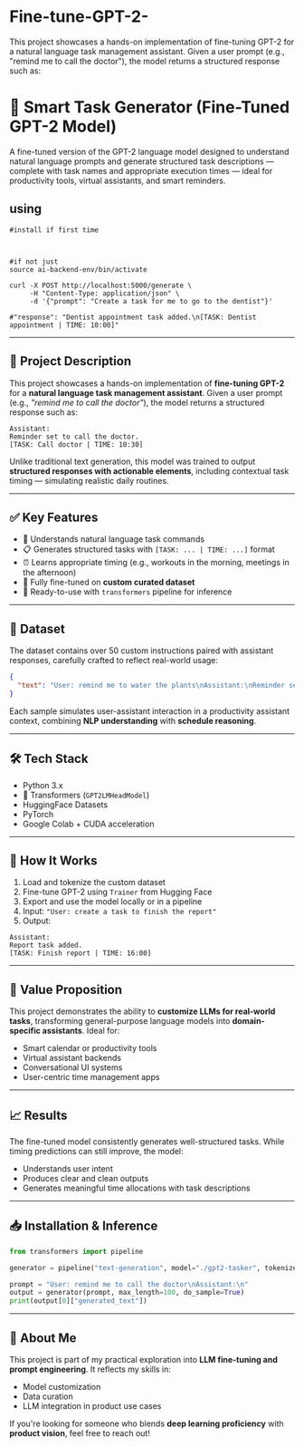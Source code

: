 # Fine-tune-GPT-2-
This project showcases a hands-on implementation of fine-tuning GPT-2 for a natural language task management assistant. Given a user prompt (e.g., "remind me to call the doctor"), the model returns a structured response such as:


# 🧠 Smart Task Generator (Fine-Tuned GPT-2 Model)

A fine-tuned version of the GPT-2 language model designed to understand natural language prompts and generate structured task descriptions — complete with task names and appropriate execution times — ideal for productivity tools, virtual assistants, and smart reminders.




## using
```
#install if first time



#if not just 
source ai-backend-env/bin/activate

curl -X POST http://localhost:5000/generate \
     -H "Content-Type: application/json" \
     -d '{"prompt": "Create a task for me to go to the dentist"}'

#"response": "Dentist appointment task added.\n[TASK: Dentist appointment | TIME: 10:00]"
```



---

## 📌 Project Description

This project showcases a hands-on implementation of **fine-tuning GPT-2** for a **natural language task management assistant**. Given a user prompt (e.g., *"remind me to call the doctor"*), the model returns a structured response such as:

```
Assistant:
Reminder set to call the doctor.
[TASK: Call doctor | TIME: 10:30]
```

Unlike traditional text generation, this model was trained to output **structured responses with actionable elements**, including contextual task timing — simulating realistic daily routines.

---

## ✅ Key Features

* 💬 Understands natural language task commands
* 📋 Generates structured tasks with `[TASK: ... | TIME: ...]` format
* ⏰ Learns appropriate timing (e.g., workouts in the morning, meetings in the afternoon)
* 🤖 Fully fine-tuned on **custom curated dataset**
* 🧪 Ready-to-use with `transformers` pipeline for inference

---

## 📂 Dataset

The dataset contains over 50 custom instructions paired with assistant responses, carefully crafted to reflect real-world usage:

```json
{
  "text": "User: remind me to water the plants\nAssistant:\nReminder set to water the plants.\n[TASK: Water plants | TIME: 09:00]"
}
```

Each sample simulates user-assistant interaction in a productivity assistant context, combining **NLP understanding** with **schedule reasoning**.

---

## 🛠️ Tech Stack

* Python 3.x
* 🤗 Transformers (`GPT2LMHeadModel`)
* HuggingFace Datasets
* PyTorch
* Google Colab + CUDA acceleration

---

## 🚀 How It Works

1. Load and tokenize the custom dataset
2. Fine-tune GPT-2 using `Trainer` from Hugging Face
3. Export and use the model locally or in a pipeline
4. Input: `"User: create a task to finish the report"`
5. Output:

```
Assistant:
Report task added.
[TASK: Finish report | TIME: 16:00]
```

---

## 🧠 Value Proposition

This project demonstrates the ability to **customize LLMs for real-world tasks**, transforming general-purpose language models into **domain-specific assistants**. Ideal for:

* Smart calendar or productivity tools
* Virtual assistant backends
* Conversational UI systems
* User-centric time management apps

---

## 📈 Results

The fine-tuned model consistently generates well-structured tasks. While timing predictions can still improve, the model:

* Understands user intent
* Produces clear and clean outputs
* Generates meaningful time allocations with task descriptions

---

## 📥 Installation & Inference

```python
from transformers import pipeline

generator = pipeline("text-generation", model="./gpt2-tasker", tokenizer="./gpt2-tasker")

prompt = "User: remind me to call the doctor\nAssistant:\n"
output = generator(prompt, max_length=100, do_sample=True)
print(output[0]["generated_text"])
```

---

## 🙋 About Me

This project is part of my practical exploration into **LLM fine-tuning and prompt engineering**. It reflects my skills in:

* Model customization
* Data curation
* LLM integration in product use cases

If you're looking for someone who blends **deep learning proficiency** with **product vision**, feel free to reach out!

